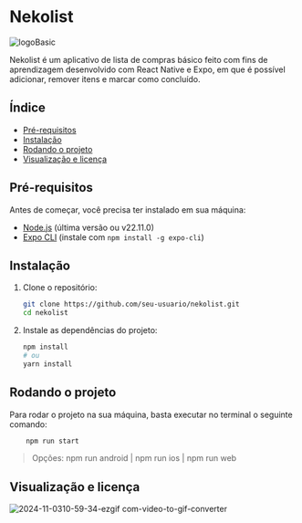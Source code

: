 # Nekolist

![logoBasic](https://github.com/user-attachments/assets/a40a5ccc-e312-401a-aeef-bd52a3de24a0)

Nekolist é um aplicativo de lista de compras básico feito com fins de aprendizagem desenvolvido com React Native e Expo, em que é possível adicionar, remover itens e marcar como concluído.

## Índice

- [Pré-requisitos](#pré-requisitos)
- [Instalação](#instalação)
- [Rodando o projeto](#rodando-o-projeto)
- [Visualização e licença](#visualização-e-licença)

## Pré-requisitos

Antes de começar, você precisa ter instalado em sua máquina:

- [Node.js](https://nodejs.org/) (última versão ou v22.11.0)
- [Expo CLI](https://docs.expo.dev/get-started/installation/) (instale com `npm install -g expo-cli`)


## Instalação

1. Clone o repositório:

   ```bash
   git clone https://github.com/seu-usuario/nekolist.git
   cd nekolist

2. Instale as dependências do projeto:

    ```bash
    npm install
    # ou
    yarn install


## Rodando o projeto

Para rodar o projeto na sua máquina, basta executar no terminal o seguinte comando:
    
```bash
    npm run start
```
> Opções:
 npm run android | npm run ios | npm run web

## Visualização e licença

![2024-11-0310-59-34-ezgif com-video-to-gif-converter](https://github.com/user-attachments/assets/7a44b69f-4ddc-46d3-8545-76e3f6e27ebd)


